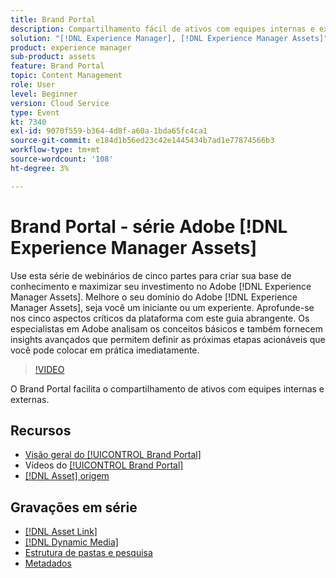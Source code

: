 ```yaml
---
title: Brand Portal
description: Compartilhamento fácil de ativos com equipes internas e externas
solution: "[!DNL Experience Manager], [!DNL Experience Manager Assets]"
product: experience manager
sub-product: assets
feature: Brand Portal
topic: Content Management
role: User
level: Beginner
version: Cloud Service
type: Event
kt: 7340
exl-id: 9070f559-b364-4d8f-a60a-1bda65fc4ca1
source-git-commit: e184d1b56ed23c42e1445434b7ad1e77874566b3
workflow-type: tm+mt
source-wordcount: '108'
ht-degree: 3%

---
```


# Brand Portal - série Adobe [!DNL Experience Manager Assets]

Use esta série de webinários de cinco partes para criar sua base de conhecimento e maximizar seu investimento no Adobe [!DNL Experience Manager Assets]. Melhore o seu domínio do Adobe [!DNL Experience Manager Assets], seja você um iniciante ou um experiente. Aprofunde-se nos cinco aspectos críticos da plataforma com este guia abrangente. Os especialistas em Adobe analisam os conceitos básicos e também fornecem insights avançados que permitem definir as próximas etapas acionáveis que você pode colocar em prática imediatamente.

>[!VIDEO](https://video.tv.adobe.com/v/332133/?quality=12&learn=on&hidetitle=true)

O Brand Portal facilita o compartilhamento de ativos com equipes internas e externas.

## Recursos

* [Visão geral do [!UICONTROL Brand Portal]](https://experienceleague.adobe.com/en/docs/experience-manager-brand-portal/using/introduction/brand-portal)
* Vídeos do [[!UICONTROL Brand Portal]](https://experienceleague.adobe.com/en/docs/experience-manager-learn/assets/sharing/brand-portal/brand-portal)
* [[!DNL Asset] origem](https://experienceleague.adobe.com/en/docs/experience-manager-brand-portal/using/asset-sourcing-in-brand-portal/brand-portal-asset-sourcing)

## Gravações em série

* [[!DNL Asset Link]](asset-link.md)
* [[!DNL Dynamic Media]](dynamic-media.md)
* [Estrutura de pastas e pesquisa](folder-structure-search.md)
* [Metadados](metadata.md)

